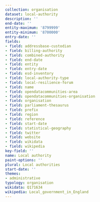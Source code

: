 ```yaml
---
collection: organisation
dataset: local-authority
description: ''
end-date: ''
entity-maximum: '8799999'
entity-minimum: '8700000'
entry-date: ''
fields:
- field: addressbase-custodian
- field: billing-authority
- field: combined-authority
- field: end-date
- field: entity
- field: entry-date
- field: esd-inventory
- field: local-authority-type
- field: local-resilience-forum
- field: name
- field: opendatacommunities-area
- field: opendatacommunities-organisation
- field: organisation
- field: parliament-thesaurus
- field: prefix
- field: region
- field: reference
- field: start-date
- field: statistical-geography
- field: twitter
- field: website
- field: wikidata
- field: wikipedia
key-field: ''
name: Local authority
paint-options: ''
plural: Local authorities
start-date: ''
themes:
- administrative
typology: organisation
wikidata: Q171634
wikipedia: Local_government_in_England
---
```

